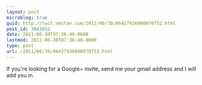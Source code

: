 ```yaml
---
layout: post
microblog: true
guid: http://twit.vmstan.com/2011/06/30/86427936000970752.html
post_id: 3041652
date: 2011-06-30T07:36:40-0600
lastmod: 2011-06-30T07:36:40-0600
type: post
url: /2011/06/30/86427936000970752.html
---
```

If you're looking for a Google+ invite, send me your gmail address and I will add you in.
